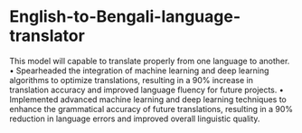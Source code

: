 # English-to-Bengali-language-translator
This model will capable to translate properly from one language to another.
•
Spearheaded the integration of machine learning and deep learning algorithms to optimize translations, resulting in a 90% increase in translation accuracy and improved language fluency for future projects.
•
Implemented advanced machine learning and deep learning techniques to enhance the grammatical accuracy of future translations, resulting in a 90% reduction in language errors and improved overall linguistic quality.
